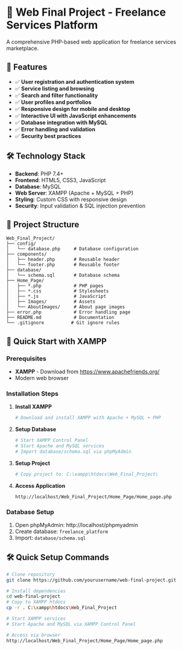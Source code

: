 # 🚀 Web Final Project - Freelance Services Platform

A comprehensive PHP-based web application for freelance services marketplace.

## 🎯 Features
- ✅ **User registration and authentication system**
- ✅ **Service listing and browsing**
- ✅ **Search and filter functionality**
- ✅ **User profiles and portfolios**
- ✅ **Responsive design for mobile and desktop**
- ✅ **Interactive UI with JavaScript enhancements**
- ✅ **Database integration with MySQL**
- ✅ **Error handling and validation**
- ✅ **Security best practices**

## 🛠️ Technology Stack
- **Backend**: PHP 7.4+
- **Frontend**: HTML5, CSS3, JavaScript
- **Database**: MySQL
- **Web Server**: XAMPP (Apache + MySQL + PHP)
- **Styling**: Custom CSS with responsive design
- **Security**: Input validation & SQL injection prevention

## 📁 Project Structure
```
Web_Final_Project/
├── config/
│   └── database.php     # Database configuration
├── components/
│   ├── header.php       # Reusable header
│   └── footer.php       # Reusable footer
├── database/
│   └── schema.sql       # Database schema
├── Home_Page/
│   ├── *.php            # PHP pages
│   ├── *.css            # Stylesheets
│   ├── *.js             # JavaScript
│   ├── Images/          # Assets
│   └── AboutImages/     # About page images
├── error.php            # Error handling page
├── README.md            # Documentation
└── .gitignore          # Git ignore rules
```

## 🚀 Quick Start with XAMPP

### Prerequisites
- **XAMPP** - Download from https://www.apachefriends.org/
- Modern web browser

### Installation Steps
1. **Install XAMPP**
   ```bash
   # Download and install XAMPP with Apache + MySQL + PHP
   ```

2. **Setup Database**
   ```bash
   # Start XAMPP Control Panel
   # Start Apache and MySQL services
   # Import database/schema.sql via phpMyAdmin
   ```

3. **Setup Project**
   ```bash
   # Copy project to: C:\xampp\htdocs\Web_Final_Project\
   ```

4. **Access Application**
   ```
   http://localhost/Web_Final_Project/Home_Page/Home_page.php
   ```

### Database Setup
1. Open phpMyAdmin: http://localhost/phpmyadmin
2. Create database: `freelance_platform`
3. Import: `database/schema.sql`



## 🛠️ Quick Setup Commands
```bash
# Clone repository
git clone https://github.com/yourusername/web-final-project.git

# Install dependencies
cd web-final-project
# Copy to XAMPP htdocs
cp -r . C:\xampp\htdocs\Web_Final_Project

# Start XAMPP services
# Start Apache and MySQL via XAMPP Control Panel

# Access via browser
http://localhost/Web_Final_Project/Home_Page/Home_page.php
```

